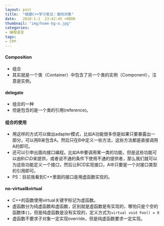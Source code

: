 ```yaml
---
layout: post
title:  "侯捷C++学习笔记：面向对象"
date:   2018-1-2  23:42:45 +0800
thumbnail: "img/home-bg-o.jpg"
categories: 
- 编程语言
tags:
- CPP
---
```


#### Composition
- 组合
- 其实就是一个类（Container）中包含了另一个类的实例（Component），注意是实例。

<!--more-->

#### delegate
- 组合的一种
- 但是包含的是一个类的引用(reference)。

#### 组合的使用
- 用这样的方式可以做出adapter模式，比如A功能很多但是如果只要暴露出一部分，可以用B来包含A，然后只在B中定义一些方法，这些方法都是直接调用A的即可。
- 还可以引申出面向接口编程。比如A中要调用某一类的功能，但是这些功能可以由B\C\D来提供，或者说不通的条件下使用不通的提供者，那么我们就可以为这些功能定义一个接口，然后让BCD实现接口，A中只要是一个对接口类型的引用即可。
- PS：目前我看到C++里面的接口是用虚函数实现的。

#### no-virtual&virtual
- C++的函数使用virtual关键字标记为虚函数。
- 虚函数分为纯虚函数和虚函数，区别就是虚函数是有实现的，哪怕只是个空的函数体`{}`。但是纯虚函数是没有实现的，定义方式为`virtual void Foo() = 0`
- 虚函数不要求子对象一定实现override，但是纯虚函数要求一定实现。
